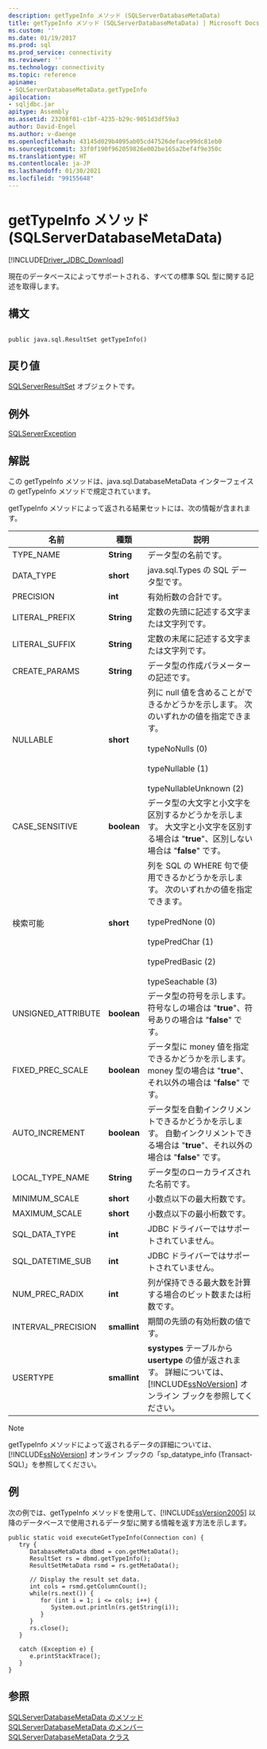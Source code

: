 ```yaml
---
description: getTypeInfo メソッド (SQLServerDatabaseMetaData)
title: getTypeInfo メソッド (SQLServerDatabaseMetaData) | Microsoft Docs
ms.custom: ''
ms.date: 01/19/2017
ms.prod: sql
ms.prod_service: connectivity
ms.reviewer: ''
ms.technology: connectivity
ms.topic: reference
apiname:
- SQLServerDatabaseMetaData.getTypeInfo
apilocation:
- sqljdbc.jar
apitype: Assembly
ms.assetid: 23208f01-c1bf-4235-b29c-9051d3df59a3
author: David-Engel
ms.author: v-daenge
ms.openlocfilehash: 43145d029b4095ab05cd47526deface99dc81eb0
ms.sourcegitcommit: 33f0f190f962059826e002be165a2bef4f9e350c
ms.translationtype: HT
ms.contentlocale: ja-JP
ms.lasthandoff: 01/30/2021
ms.locfileid: "99155648"
---
```

# <a name="gettypeinfo-method-sqlserverdatabasemetadata"></a>getTypeInfo メソッド (SQLServerDatabaseMetaData)
[!INCLUDE[Driver_JDBC_Download](../../../includes/driver_jdbc_download.md)]

  現在のデータベースによってサポートされる、すべての標準 SQL 型に関する記述を取得します。  
  
## <a name="syntax"></a>構文  
  
```  
  
public java.sql.ResultSet getTypeInfo()  
```  
  
## <a name="return-value"></a>戻り値  
 [SQLServerResultSet](../../../connect/jdbc/reference/sqlserverresultset-class.md) オブジェクトです。  
  
## <a name="exceptions"></a>例外  
 [SQLServerException](../../../connect/jdbc/reference/sqlserverexception-class.md)  
  
## <a name="remarks"></a>解説  
 この getTypeInfo メソッドは、java.sql.DatabaseMetaData インターフェイスの getTypeInfo メソッドで規定されています。  
  
 getTypeInfo メソッドによって返される結果セットには、次の情報が含まれます。  
  
|名前|種類|説明|  
|----------|----------|-----------------|  
|TYPE_NAME|**String**|データ型の名前です。|  
|DATA_TYPE|**short**|java.sql.Types の SQL データ型です。|  
|PRECISION|**int**|有効桁数の合計です。|  
|LITERAL_PREFIX|**String**|定数の先頭に記述する文字または文字列です。|  
|LITERAL_SUFFIX|**String**|定数の末尾に記述する文字または文字列です。|  
|CREATE_PARAMS|**String**|データ型の作成パラメーターの記述です。|  
|NULLABLE|**short**|列に null 値を含めることができるかどうかを示します。 次のいずれかの値を指定できます。<br /><br /> typeNoNulls (0)<br /><br /> typeNullable (1)<br /><br /> typeNullableUnknown (2)|  
|CASE_SENSITIVE|**boolean**|データ型の大文字と小文字を区別するかどうかを示します。 大文字と小文字を区別する場合は "**true**"、区別しない場合は "**false**" です。|  
|検索可能|**short**|列を SQL の WHERE 句で使用できるかどうかを示します。 次のいずれかの値を指定できます。<br /><br /> typePredNone (0)<br /><br /> typePredChar (1)<br /><br /> typePredBasic (2)<br /><br /> typeSeachable (3)|  
|UNSIGNED_ATTRIBUTE|**boolean**|データ型の符号を示します。 符号なしの場合は "**true**"、符号ありの場合は "**false**" です。|  
|FIXED_PREC_SCALE|**boolean**|データ型に money 値を指定できるかどうかを示します。 money 型の場合は "**true**"、それ以外の場合は "**false**" です。|  
|AUTO_INCREMENT|**boolean**|データ型を自動インクリメントできるかどうかを示します。 自動インクリメントできる場合は "**true**"、それ以外の場合は "**false**" です。|  
|LOCAL_TYPE_NAME|**String**|データ型のローカライズされた名前です。|  
|MINIMUM_SCALE|**short**|小数点以下の最大桁数です。|  
|MAXIMUM_SCALE|**short**|小数点以下の最小桁数です。|  
|SQL_DATA_TYPE|**int**|JDBC ドライバーではサポートされていません。|  
|SQL_DATETIME_SUB|**int**|JDBC ドライバーではサポートされていません。|  
|NUM_PREC_RADIX|**int**|列が保持できる最大数を計算する場合のビット数または桁数です。|  
|INTERVAL_PRECISION|**smallint**|期間の先頭の有効桁数の値です。|  
|USERTYPE|**smallint**|**systypes** テーブルから **usertype** の値が返されます。 詳細については、[!INCLUDE[ssNoVersion](../../../includes/ssnoversion-md.md)] オンライン ブックを参照してください。|  
  
> [!NOTE]  
>  getTypeInfo メソッドによって返されるデータの詳細については、[!INCLUDE[ssNoVersion](../../../includes/ssnoversion-md.md)] オンライン ブックの「sp_datatype_info (Transact-SQL)」を参照してください。  
  
## <a name="example"></a>例  
 次の例では、getTypeInfo メソッドを使用して、[!INCLUDE[ssVersion2005](../../../includes/ssversion2005-md.md)] 以降のデータベースで使用されるデータ型に関する情報を返す方法を示します。  
  
```  
public static void executeGetTypeInfo(Connection con) {  
   try {  
      DatabaseMetaData dbmd = con.getMetaData();  
      ResultSet rs = dbmd.getTypeInfo();  
      ResultSetMetaData rsmd = rs.getMetaData();  
  
      // Display the result set data.  
      int cols = rsmd.getColumnCount();  
      while(rs.next()) {  
         for (int i = 1; i <= cols; i++) {  
            System.out.println(rs.getString(i));  
         }  
      }  
      rs.close();  
   }   
  
   catch (Exception e) {  
      e.printStackTrace();  
   }  
}  
```  
  
## <a name="see-also"></a>参照  
 [SQLServerDatabaseMetaData のメソッド](../../../connect/jdbc/reference/sqlserverdatabasemetadata-methods.md)   
 [SQLServerDatabaseMetaData のメンバー](../../../connect/jdbc/reference/sqlserverdatabasemetadata-members.md)   
 [SQLServerDatabaseMetaData クラス](../../../connect/jdbc/reference/sqlserverdatabasemetadata-class.md)  
  
  

